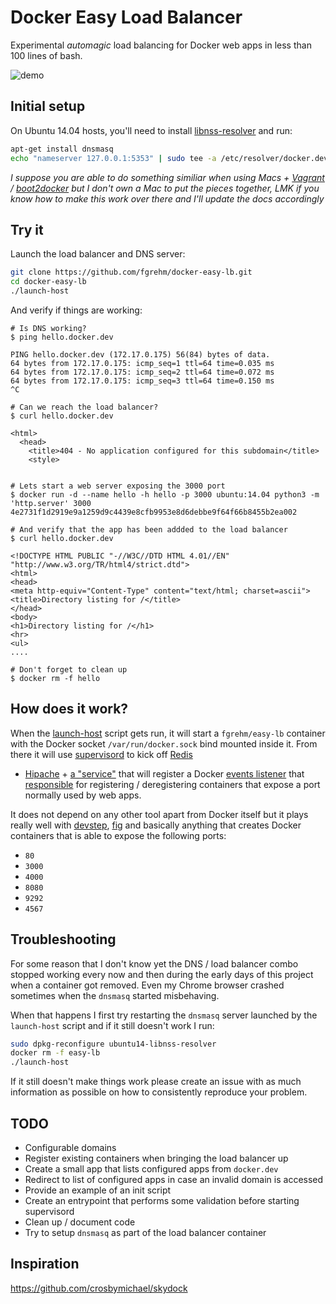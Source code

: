 # Docker Easy Load Balancer

Experimental _automagic_ load balancing for Docker web apps in less than 100 lines of bash.

![demo](http://i.imgur.com/yRrsaAM.gif)

## Initial setup

On Ubuntu 14.04 hosts, you'll need to install [libnss-resolver](https://github.com/azukiapp/libnss-resolver#installing)
and run:

```sh
apt-get install dnsmasq
echo "nameserver 127.0.0.1:5353" | sudo tee -a /etc/resolver/docker.dev
```

_I suppose you are able to do something similiar when using Macs + [Vagrant](http://www.vagrantup.com/)
/ [boot2docker](http://boot2docker.io/) but I don't own a Mac to put the pieces
together, LMK if you know how to make this work over there and I'll update the docs
accordingly_

## Try it

Launch the load balancer and DNS server:

```sh
git clone https://github.com/fgrehm/docker-easy-lb.git
cd docker-easy-lb
./launch-host
```

And verify if things are working:

```
# Is DNS working?
$ ping hello.docker.dev

PING hello.docker.dev (172.17.0.175) 56(84) bytes of data.
64 bytes from 172.17.0.175: icmp_seq=1 ttl=64 time=0.035 ms
64 bytes from 172.17.0.175: icmp_seq=2 ttl=64 time=0.072 ms
64 bytes from 172.17.0.175: icmp_seq=3 ttl=64 time=0.150 ms
^C

# Can we reach the load balancer?
$ curl hello.docker.dev

<html>
  <head>
    <title>404 - No application configured for this subdomain</title>
    <style>


# Lets start a web server exposing the 3000 port
$ docker run -d --name hello -h hello -p 3000 ubuntu:14.04 python3 -m 'http.server' 3000
4e2731f1d2919e9a1259d9c4439e8cfb9953e8d6debbe9f64f66b8455b2ea002

# And verify that the app has been addded to the load balancer
$ curl hello.docker.dev

<!DOCTYPE HTML PUBLIC "-//W3C//DTD HTML 4.01//EN" "http://www.w3.org/TR/html4/strict.dtd">
<html>
<head>
<meta http-equiv="Content-Type" content="text/html; charset=ascii">
<title>Directory listing for /</title>
</head>
<body>
<h1>Directory listing for /</h1>
<hr>
<ul>
....

# Don't forget to clean up
$ docker rm -f hello
```

## How does it work?

When the [launch-host](launch-host) script gets run, it will start a `fgrehm/easy-lb`
container with the Docker socket `/var/run/docker.sock` bind mounted inside it. From
there it will use [supervisord](supervisord.conf) to kick off [Redis](http://redis.io/)
+ [Hipache](https://github.com/hipache/hipache) + [a "service"](service.sh) that will
register a Docker [events listener](https://docs.docker.com/reference/commandline/cli/#events)
that [responsible](handler.sh) for registering / deregistering containers that
expose a port normally used by web apps.

It does not depend on any other tool apart from Docker itself but it plays really
well with [devstep](http://fgrehm.viewdocs.io/devstep), [fig](http://www.fig.sh/)
and basically anything that creates Docker containers that is able to expose the
following ports:

- `80`
- `3000`
- `4000`
- `8080`
- `9292`
- `4567`

## Troubleshooting

For some reason that I don't know yet the DNS / load balancer combo stopped
working every now and then during the early days of this project when a container
got removed. Even my Chrome browser crashed sometimes when the `dnsmasq` started
misbehaving.

When that happens I first try restarting the `dnsmasq` server launched by the
`launch-host` script and if it still doesn't work I run:

```sh
sudo dpkg-reconfigure ubuntu14-libnss-resolver
docker rm -f easy-lb
./launch-host
```

If it still doesn't make things work please create an issue with as much information
as possible on how to consistently reproduce your problem.

## TODO

- Configurable domains
- Register existing containers when bringing the load balancer up
- Create a small app that lists configured apps from `docker.dev`
- Redirect to list of configured apps in case an invalid domain is accessed
- Provide an example of an init script
- Create an entrypoint that performs some validation before starting supervisord
- Clean up / document code
- Try to setup `dnsmasq` as part of the load balancer container

## Inspiration

https://github.com/crosbymichael/skydock
